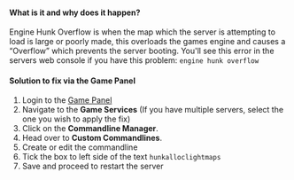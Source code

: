 #### What is it and why does it happen?
Engine Hunk Overflow is when the map which the server is attempting to load is large or poorly made, this overloads the games engine and causes a “Overflow” which prevents the server booting.
You'll see this error in the servers web console if you have this problem: `engine hunk overflow`

#### Solution to fix via the Game Panel
 1. Login to the [Game Panel](https://gamepanel.hexanenetworks.com)
 2. Navigate to the **Game Services**
	(If you have multiple servers, select the one you wish to apply the fix)
3. Click on the **Commandline Manager**.
4. Head over to **Custom Commandlines**.
5. Create or edit the commandline 
6. Tick the box to left side of the text ``hunkalloclightmaps``
7. Save and proceed to restart the server